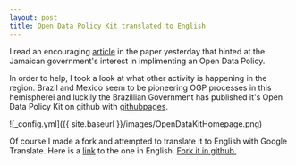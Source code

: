 ```yaml
---
layout: post
title: Open Data Policy Kit translated to English  
---
```


I read an encouraging [article](http://jamaica-gleaner.com/gleaner/20141010/lead/lead7.html) in the paper yesterday that hinted at the Jamaican government's interest in implimenting an Open Data Policy. 

In order to help, I took a look at what other activity is happening in the region. Brazil and Mexico seem to be pioneering OGP processes in this hemispherei and luckily the Brazillian Government has published it's Open Data Policy Kit on github with [githubpages](github.io).

![_config.yml]({{ site.baseurl }}/images/OpenDataKitHomepage.png)


Of course I made a fork and attempted to translate it to English with Google Translate. Here is a [link](https://varunity.github.io/kit/) to the one in English. [Fork it in github.](https://github.com/varunity/kit)


